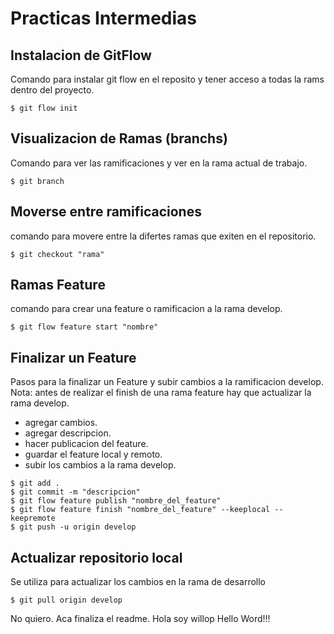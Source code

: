 # Practicas Intermedias
## Instalacion de GitFlow

Comando para instalar git flow en el reposito y tener acceso a todas la rams dentro del proyecto.

```git
$ git flow init
```

## Visualizacion de Ramas (branchs)

Comando para ver las ramificaciones y ver en la rama actual de trabajo.


```git
$ git branch
```


## Moverse entre ramificaciones

comando para movere entre la difertes ramas que exiten en el repositorio.

```git
$ git checkout "rama"
```

## Ramas Feature

comando para crear una feature o ramificacion a la rama develop.

```git
$ git flow feature start "nombre"
```

## Finalizar un Feature

Pasos para la finalizar un Feature y subir cambios a la ramificacion develop.
Nota: antes de realizar el finish de una rama feature hay que actualizar la rama develop.

* agregar cambios.
* agregar descripcion.
* hacer publicacion del feature.
* guardar el feature local y remoto. 
* subir los cambios a la rama develop. 

```git
$ git add . 
$ git commit -m "descripcion"
$ git flow feature publish "nombre_del_feature"
$ git flow feature finish "nombre_del_feature" --keeplocal --keepremote
$ git push -u origin develop
```

## Actualizar repositorio local
Se utiliza para actualizar los cambios en la rama de desarrollo

```git
$ git pull origin develop
```

No quiero.
Aca finaliza el readme.
Hola soy willop
Hello Word!!!

